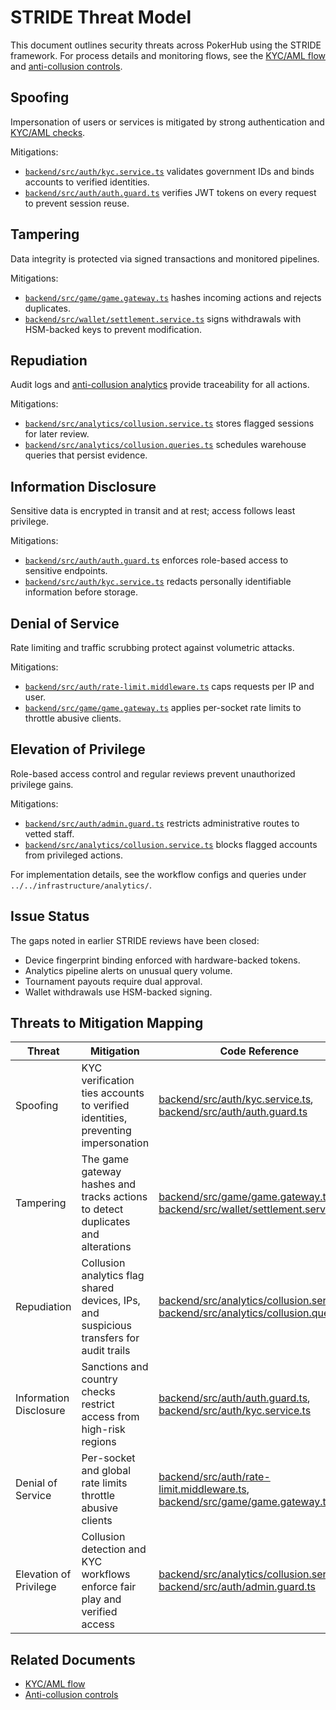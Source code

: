 # STRIDE Threat Model

This document outlines security threats across PokerHub using the STRIDE framework. For process
details and monitoring flows, see the [KYC/AML flow](../compliance/kyc-aml-flow.md) and
[anti-collusion controls](anti-collusion.md).

## Spoofing
Impersonation of users or services is mitigated by strong authentication and
[KYC/AML checks](../compliance/kyc-aml-flow.md).

Mitigations:
- [`backend/src/auth/kyc.service.ts`](../../backend/src/auth/kyc.service.ts) validates government IDs and binds accounts to verified identities.
- [`backend/src/auth/auth.guard.ts`](../../backend/src/auth/auth.guard.ts) verifies JWT tokens on every request to prevent session reuse.

## Tampering
Data integrity is protected via signed transactions and monitored pipelines.

Mitigations:
- [`backend/src/game/game.gateway.ts`](../../backend/src/game/game.gateway.ts) hashes incoming actions and rejects duplicates.
- [`backend/src/wallet/settlement.service.ts`](../../backend/src/wallet/settlement.service.ts) signs withdrawals with HSM-backed keys to prevent modification.

## Repudiation
Audit logs and [anti-collusion analytics](anti-collusion.md) provide traceability for all actions.

Mitigations:
- [`backend/src/analytics/collusion.service.ts`](../../backend/src/analytics/collusion.service.ts) stores flagged sessions for later review.
- [`backend/src/analytics/collusion.queries.ts`](../../backend/src/analytics/collusion.queries.ts) schedules warehouse queries that persist evidence.

## Information Disclosure
Sensitive data is encrypted in transit and at rest; access follows least privilege.

Mitigations:
- [`backend/src/auth/auth.guard.ts`](../../backend/src/auth/auth.guard.ts) enforces role-based access to sensitive endpoints.
- [`backend/src/auth/kyc.service.ts`](../../backend/src/auth/kyc.service.ts) redacts personally identifiable information before storage.

## Denial of Service
Rate limiting and traffic scrubbing protect against volumetric attacks.

Mitigations:
- [`backend/src/auth/rate-limit.middleware.ts`](../../backend/src/auth/rate-limit.middleware.ts) caps requests per IP and user.
- [`backend/src/game/game.gateway.ts`](../../backend/src/game/game.gateway.ts) applies per-socket rate limits to throttle abusive clients.

## Elevation of Privilege
Role-based access control and regular reviews prevent unauthorized privilege gains.

Mitigations:
- [`backend/src/auth/admin.guard.ts`](../../backend/src/auth/admin.guard.ts) restricts administrative routes to vetted staff.
- [`backend/src/analytics/collusion.service.ts`](../../backend/src/analytics/collusion.service.ts) blocks flagged accounts from privileged actions.

For implementation details, see the workflow configs and queries under `../../infrastructure/analytics/`.

## Issue Status
The gaps noted in earlier STRIDE reviews have been closed:
- Device fingerprint binding enforced with hardware-backed tokens.
- Analytics pipeline alerts on unusual query volume.
- Tournament payouts require dual approval.
- Wallet withdrawals use HSM-backed signing.

## Threats to Mitigation Mapping

| Threat | Mitigation | Code Reference |
| --- | --- | --- |
| Spoofing | KYC verification ties accounts to verified identities, preventing impersonation | [backend/src/auth/kyc.service.ts](../../backend/src/auth/kyc.service.ts), [backend/src/auth/auth.guard.ts](../../backend/src/auth/auth.guard.ts) |
| Tampering | The game gateway hashes and tracks actions to detect duplicates and alterations | [backend/src/game/game.gateway.ts](../../backend/src/game/game.gateway.ts), [backend/src/wallet/settlement.service.ts](../../backend/src/wallet/settlement.service.ts) |
| Repudiation | Collusion analytics flag shared devices, IPs, and suspicious transfers for audit trails | [backend/src/analytics/collusion.service.ts](../../backend/src/analytics/collusion.service.ts), [backend/src/analytics/collusion.queries.ts](../../backend/src/analytics/collusion.queries.ts) |
| Information Disclosure | Sanctions and country checks restrict access from high-risk regions | [backend/src/auth/auth.guard.ts](../../backend/src/auth/auth.guard.ts), [backend/src/auth/kyc.service.ts](../../backend/src/auth/kyc.service.ts) |
| Denial of Service | Per-socket and global rate limits throttle abusive clients | [backend/src/auth/rate-limit.middleware.ts](../../backend/src/auth/rate-limit.middleware.ts), [backend/src/game/game.gateway.ts](../../backend/src/game/game.gateway.ts) |
| Elevation of Privilege | Collusion detection and KYC workflows enforce fair play and verified access | [backend/src/analytics/collusion.service.ts](../../backend/src/analytics/collusion.service.ts), [backend/src/auth/admin.guard.ts](../../backend/src/auth/admin.guard.ts) |

## Related Documents

- [KYC/AML flow](../compliance/kyc-aml-flow.md)
- [Anti-collusion controls](anti-collusion.md)
